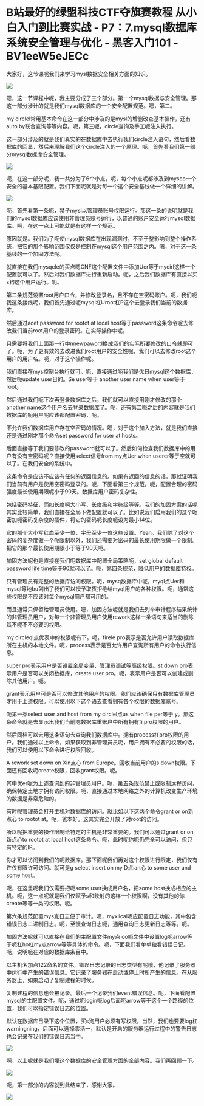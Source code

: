 # B站最好的绿盟科技CTF夺旗赛教程 从小白入门到比赛实战 - P7：7.mysql数据库系统安全管理与优化 - 黑客入门101 - BV1eeW5eJECc

大家好，这节课呢我们来学习mysl数据安全相关方面的知识。

![](img/a0be621bc3f25d3dfb299667e8b71b8d_1.png)

嗯，这一节课程中呢，我主要分成了三个部分。第一个mysql数据与安全管理。那这一部分涉计的就是我们mysql数据库的一个安全配置规范。嗯，第二。

my circlel常用基本命令在这一部分中涉及的是mysl的增删改查基本操作，还有auto by联合查询等等内容。呃，第三呃，circle查询及手工呃注入执行。

这一部分涉及的就是我们真实的在数据库中去执行我们circle注入语句，然后看数据库的回显，然后来理解我们这个circle注入的一个原理。呃，首先看我们第一部分mysql数据库安全管理。



![](img/a0be621bc3f25d3dfb299667e8b71b8d_3.png)

呃，在这一部分呢，我一共分为了6个小点，呃，每个小点呢都涉及到mysco一个安全的基本基限配置。我们下面呢就是对每一个这个安全基线做一个详细的讲解。



![](img/a0be621bc3f25d3dfb299667e8b71b8d_5.png)

呃，首先看第一条呃，禁子mysl以管理员账号权限运行。那这一条的说明就是我们的mysql数据库应该使用非管理员账号运行，以普通的账户安全运行mysql数据库。啊，在这一点上可能就是有这样一个规范。

原因就是。我们为了呃使mysql数据库在出现漏洞时，不至于整影响到整个操作系统，把它的那个影响范围仅仅是控制在mysql这个用户范围之内。嗯，对于这一条基线的一个加固方法呢。

就直接在我们mysqcle的买点嗯CNF这个配置文件中添加Uer等于mycirl这样一个配置就可以了。然后对我们数据库进行重新启动。呃，之后我们数据库有直接以买s狗这个用户运行。呃。

第二条规范设置root用户口令，并修改登录名，且不存在空密码账户。呃，我们呃我这条接线呢，我们首先通过呃mysql杠Uroot杠P这个去登录我们当前的数据库。

然后通过acet password for rootot at local host等于password这条命令呢去修改我们当前root用户的登录密码。在实际操作中呢。

只需要将我们上面那一行中nnewpaword换成我们的实际所要修改的口令就即可了。呃，为了更有效的去改进我们root用户的安全性呢，我们可以去修改root这个用户的用户名。呃，对于这个操作呢。

我们直接在mys控制台执行就可。呃，直接通过呃我们是优日mysql这个数据库，然后呃update user日的。Se user等于 another user name when user等于 root。

然后通过我们呃下次再登录数据库之后，我们就可以直接用刚才修改的那个another name这个用户名去登录数据库了。呃，还有第二呃之后的内容就是我们数据库的呃用户呢应该都配置密码，呃。

不允许我们数据库用户存在空密码的情况。嗯，对于这个加入方法，就是我们直接还是通过刚才那个命令set password for user at hosts。

后面直接等于我们要修改的password就可以了。然后如何检查我们数据库中的用户有没有空密码呢？直接使用select信号from my点Uer when userer等于空就可以了。在我们安全的系统中。

这条命令是应该不应该有任何的返回信息的。如果有返回的信息的话，那就证明我们当前有用户是使用空密码登录的。呃，下面看第三个规范。呃，配置合理的密码强度最长使用期限呢小于90天。数据库用户密码复杂性。

包括密码特征，而如长度啊大小写、长度级和字符级等等。我们的加固方案的话呢其实比较简单，我们直接在全局下做配置就可以了。比如说我们启用我们的这个呃密加呃密码复杂度的插件，将它的密码呃长度呃设为最小14位。

它的那个大小写红血至少一位，字母至少一位这些设置。Yeah。我们除了对这个密码的复杂度做一个呃限制以外，我们还需要对密码的最长使用期限做一个限制。把它的那个最长使用期限小于等于90天呃。

加固方法呢也是直接在我们呃数据库中配置全局策略呃，set global default password life time等于90就可以了。呃，第四条规范，降低用户的数据库特权。

只有管理员有完整的数据库访问权限。呃，mysq数据库中呢，myql点Uer和mysql等地bu列出了我们可以授予取货拒绝给myql用户的各种权限。呃，通常这些权限是不应该对每个mysql用户都可用的。

而且通常只保留给管理员使用。嗯，加固方法呢就是我们去列举审计程序结果统计的非管理员用户，对每一个非管理员用户使用rework这样一条语句来适当的删除其不呃不不必要的权限。

my circleql点优表中的权限呢有下。呃，firele pro表示是否允许用户读取数据库所在主机的本地文件。呃，process表示是否允许用户查询所有用户的命令执行信息。

super pro表示用户是否设置全局变量、管理员调试等高级权限。st down pro表示用户是否可以关闭数据库，create user pro。呃，表示用户是否可以创建或删除其他用户。呃。

grant表示用户可是否可以修改其他用户的权限。我们应该确保只有数据库管理员才用于上述权限。可以使用以下这个语去查看拥有各个权限的数据库账号。

呃第一条select user and host from my circlel点us when file per等于 y。那这条命令就是去显示出我们当前嗯数据库重账户中所有拥有fi pro权限的用户。

然后同样可以去用这条语句去查询我们数据库中。拥有process杠pro权限的用户。我们通过以上命令，如果获取到非管理员员呃，用户拥有不必要的权限的话，我们可以使用以下命令进行权限回收。

A rework set down on Xin点心 from Europe。回收当前用户的s down权限。下面还有回收呃create权限，回收grant权限。呃。

其中优er呢为上述查询到的非管理员用户。呃，第五条规范禁止或限制远程访问，确保特定土地才拥有访问权限。呃，直接通过本地网络之外的计算机改变生产环境的数据是非常危险的。

有时呢管理员会打开主机对数据库的访问。就比如以下这两个命令grant or on新点心 to rootot at。呃，爸本好。这其实完全开放了对root的访问。

所以呢把重要的操作限制给特定的主机是非常重要的。我们可以通过grant or on新点心to rootot at local host这条命令。呃，此时呢你呃仍完全可以访问，但只有特定的IP。

你才可以访问到我们的呃数据库。那下面呢我们再对这个权限进行限定，我们仅有许仅有限许可访问。就可是g select insert on my D点ian心 to some user and some host。

呃，在这里呢我们仅需要把呃some user换成用户名，把some host换成相应的主机。呃，这一点呢就是我们仅赋予s和映射的这样一个权限啊，没有其他的你create等等一类的权限。呃。

第六条规范配置mys克日志便于审计。呃，myxiical呢应配置日志功能，其中包含错误日志二进制日志。呃，至慢查询日志呃，通用查询日志更新日志等等。呃。

加固方法呢就可以直接在我们的主配置文件my点 co呃文件中设置log呃arrow等于呃杠ho杠my点arrow等等具体的命令。呃，下面我们看单单独看错误日记。呃，说明呃在对应的数据库条目中。

以主机名加点122命名的文件。错误日志记录的日志类型有呢哦，他记录了服务器中运行中产生的错误信息。它记录了服务器在启动或停止时所产生的信息。在从服务器上，如果启动了复制建程的时候。

复制建程的信息也会被记录。最后一个记录我们event错误信息。呃，下面看配置mysql的主配置文件。呃，通过呃login呃log后面呃arrow等于这个一个路径的位置，我们可以指定错误日志的位置。

默认在数据库目录下这个位置，买s狗用户必须有写权限。当然，我们也要要log杠 warningning，后面可以选择零活一，默认是开启的服务器运行过程中的警告日志也会记录在我们的错误日志当中。



![](img/a0be621bc3f25d3dfb299667e8b71b8d_7.png)

啊，以上呢就是我们埋这个数据库的安全管理方面的全部内容。我们再回顾一下。

![](img/a0be621bc3f25d3dfb299667e8b71b8d_9.png)

呃，第一部分的内容就到此结束了，感谢大家。

![](img/a0be621bc3f25d3dfb299667e8b71b8d_11.png)